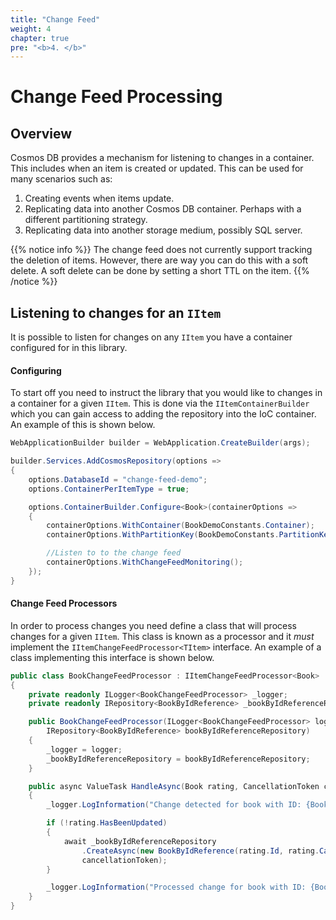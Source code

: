 ```yaml
---
title: "Change Feed"
weight: 4
chapter: true
pre: "<b>4. </b>"
---
```


# Change Feed Processing

## Overview

Cosmos DB provides a mechanism for listening to changes in a container. This includes when an item is created or updated. This can be used for many scenarios such as:

1. Creating events when items update.
1. Replicating data into another Cosmos DB container. Perhaps with a different partitioning strategy.
1. Replicating data into another storage medium, possibly SQL server.

{{% notice info %}}
The change feed does not currently support tracking the deletion of items. However, there are way you can do this with a soft delete. A soft delete can be done by setting a short TTL on the item.
{{% /notice %}}

## Listening to changes for an `IItem`

It is possible to listen for changes on any `IItem` you have a container configured for in this library. 

#### Configuring


To start off you need to instruct the library that you would like to changes in a container for a given `IItem`. This is done via the `IItemContainerBuilder` which you can gain access to adding the repository into the IoC container. An example of this is shown below.

```csharp
WebApplicationBuilder builder = WebApplication.CreateBuilder(args);

builder.Services.AddCosmosRepository(options =>
{
    options.DatabaseId = "change-feed-demo";
    options.ContainerPerItemType = true;

    options.ContainerBuilder.Configure<Book>(containerOptions =>
    {
        containerOptions.WithContainer(BookDemoConstants.Container);
        containerOptions.WithPartitionKey(BookDemoConstants.PartitionKey);

        //Listen to to the change feed
        containerOptions.WithChangeFeedMonitoring();
    });
}
```

#### Change Feed Processors


In order to process changes you need define a class that will process changes for a given `IItem`. This class is known as a processor and it _must_ implement the `IItemChangeFeedProcessor<TItem>` interface. An example of a class implementing this interface is shown below.

```csharp
public class BookChangeFeedProcessor : IItemChangeFeedProcessor<Book>
{
    private readonly ILogger<BookChangeFeedProcessor> _logger;
    private readonly IRepository<BookByIdReference> _bookByIdReferenceRepository;

    public BookChangeFeedProcessor(ILogger<BookChangeFeedProcessor> logger,
        IRepository<BookByIdReference> bookByIdReferenceRepository)
    {
        _logger = logger;
        _bookByIdReferenceRepository = bookByIdReferenceRepository;
    }

    public async ValueTask HandleAsync(Book rating, CancellationToken cancellationToken)
    {
        _logger.LogInformation("Change detected for book with ID: {BookId}", rating.Id);

        if (!rating.HasBeenUpdated)
        {
            await _bookByIdReferenceRepository
                .CreateAsync(new BookByIdReference(rating.Id, rating.Category),
                cancellationToken);
        }

        _logger.LogInformation("Processed change for book with ID: {BookId}", rating.Id);
    }
}
```

